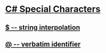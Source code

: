# [C# Special Characters](index.md)
## [$ -- string interpolation](interpolated.md)
## [@ -- verbatim identifier](verbatim.md)
